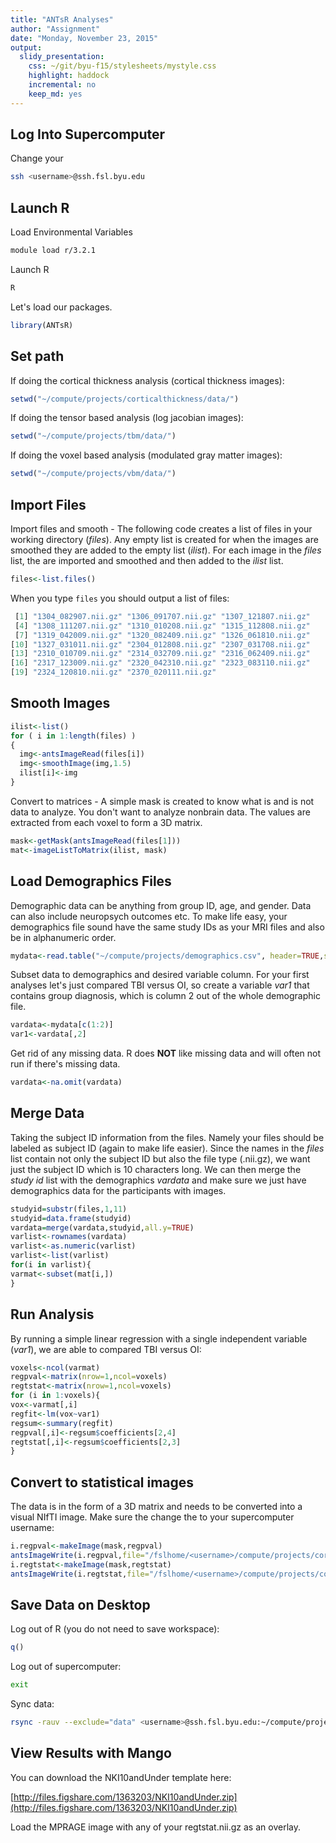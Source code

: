 ```yaml
---
title: "ANTsR Analyses"
author: "Assignment"
date: "Monday, November 23, 2015"
output:
  slidy_presentation:
    css: ~/git/byu-f15/stylesheets/mystyle.css
    highlight: haddock
    incremental: no
    keep_md: yes
---
```


## Log Into Supercomputer

Change your <username>

```bash
ssh <username>@ssh.fsl.byu.edu
```

## Launch R

Load Environmental Variables

```bash
module load r/3.2.1
```
Launch R

```R
R
```

Let's load our packages.

```R
library(ANTsR)
```

## Set path

If doing the cortical thickness analysis (cortical thickness images):

```R
setwd("~/compute/projects/corticalthickness/data/")
```

If doing the tensor based analysis (log jacobian images):

```R
setwd("~/compute/projects/tbm/data/")
```

If doing the voxel based analysis (modulated gray matter images):

```R
setwd("~/compute/projects/vbm/data/")
```

## Import Files

Import files and smooth - The following code creates a list of files in your working directory (*files*). Any empty list is created for when the images are smoothed they are added to the empty list (*ilist*). For each image in the *files* list, the are imported and smoothed and then added to the *ilist* list. 

```R
files<-list.files()
```

When you type `files` you should output a list of files:

```R
 [1] "1304_082907.nii.gz" "1306_091707.nii.gz" "1307_121807.nii.gz"
 [4] "1308_111207.nii.gz" "1310_010208.nii.gz" "1315_112808.nii.gz"
 [7] "1319_042009.nii.gz" "1320_082409.nii.gz" "1326_061810.nii.gz"
[10] "1327_031011.nii.gz" "2304_012808.nii.gz" "2307_031708.nii.gz"
[13] "2310_010709.nii.gz" "2314_032709.nii.gz" "2316_062409.nii.gz"
[16] "2317_123009.nii.gz" "2320_042310.nii.gz" "2323_083110.nii.gz"
[19] "2324_120810.nii.gz" "2370_020111.nii.gz"
```

## Smooth Images

```R
ilist<-list()
for ( i in 1:length(files) )
{
  img<-antsImageRead(files[i])
  img<-smoothImage(img,1.5)
  ilist[i]<-img
}
```

Convert to matrices - A simple mask is created to know what is and is not data to analyze. You don't want to analyze nonbrain data. The values are extracted from each voxel to form a 3D matrix.

```R
mask<-getMask(antsImageRead(files[1]))
mat<-imageListToMatrix(ilist, mask)
```

## Load Demographics Files

Demographic data can be anything from group ID, age, and gender. Data can also include neuropsych outcomes etc. To make life easy, your demographics file sound have the same study IDs as your MRI files and also be in alphanumeric order.

```R
mydata<-read.table("~/compute/projects/demographics.csv", header=TRUE,sep=",")
```

Subset data to demographics and desired variable column. For your first analyses let's just compared TBI versus OI, so create a variable *var1* that contains group diagnosis, which is column 2 out of the whole demographic file.

```R
vardata<-mydata[c(1:2)]
var1<-vardata[,2]
```

Get rid of any missing data. R does **NOT** like missing data and will often not run if there's missing data.

```R
vardata<-na.omit(vardata)
```

## Merge Data

Taking the subject ID information from the files. Namely your files should be labeled as subject ID (again to make life easier). Since the names in the *files* list contain not only the subject ID but also the file type (.nii.gz), we want just the subject ID which is 10 characters long. We can then merge the *study id* list with the demographics *vardata* and make sure we just have demographics data for the participants with images. 

```R
studyid=substr(files,1,11)
studyid=data.frame(studyid)
vardata=merge(vardata,studyid,all.y=TRUE)
varlist<-rownames(vardata)
varlist<-as.numeric(varlist)
varlist<-list(varlist)
for(i in varlist){
varmat<-subset(mat[i,])
}
```

## Run Analysis

By running a simple linear regression with a single independent variable (*var1*), we are able to compared TBI versus OI:

```R
voxels<-ncol(varmat)
regpval<-matrix(nrow=1,ncol=voxels)
regtstat<-matrix(nrow=1,ncol=voxels)
for (i in 1:voxels){
vox<-varmat[,i]
regfit<-lm(vox~var1)
regsum<-summary(regfit)
regpval[,i]<-regsum$coefficients[2,4]
regtstat[,i]<-regsum$coefficients[2,3]
}
```

## Convert to statistical images

The data is in the form of a 3D matrix and needs to be converted into a visual NIfTI image. Make sure the change the ***<username>*** to your supercomputer username:

```R
i.regpval<-makeImage(mask,regpval)
antsImageWrite(i.regpval,file="/fslhome/<username>/compute/projects/corticalthickness/regpval.nii.gz")
i.regtstat<-makeImage(mask,regtstat)
antsImageWrite(i.regtstat,file="/fslhome/<username>/compute/projects/corticalthickness/regtstat.nii.gz")
```

## Save Data on Desktop

Log out of R (you do not need to save workspace):

```R
q()
```

Log out of supercomputer:

```bash
exit
```

Sync data:

```bash
rsync -rauv --exclude="data" <username>@ssh.fsl.byu.edu:~/compute/projects/ ~/Desktop/
```

## View Results with Mango

You can download the NKI10andUnder template here:

[http://files.figshare.com/1363203/NKI10andUnder.zip](http://files.figshare.com/1363203/NKI10andUnder.zip)

Load the MPRAGE image with any of your regtstat.nii.gz as an overlay.
